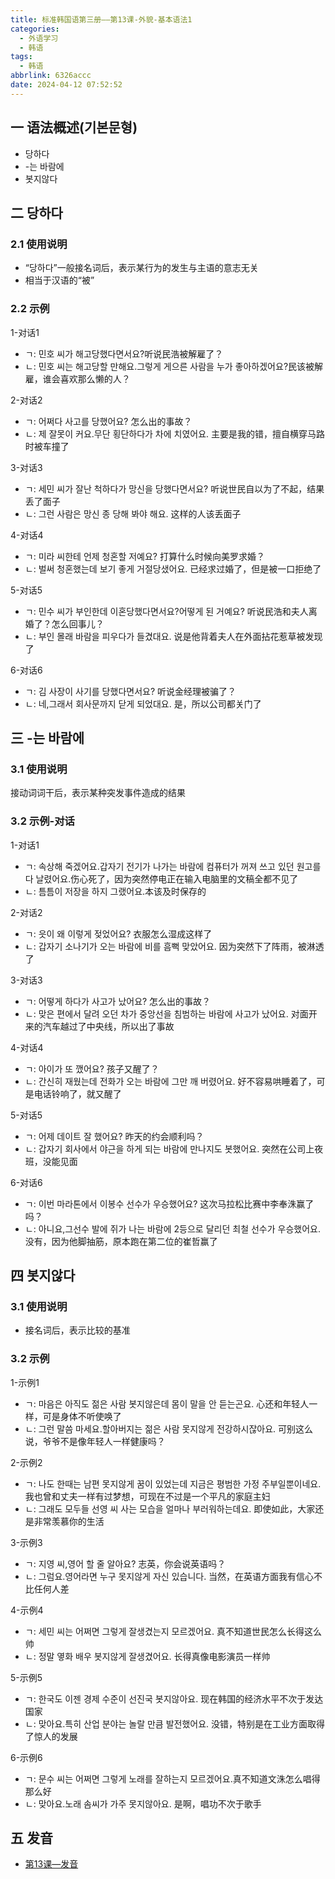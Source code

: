 ```yaml
---
title: 标准韩国语第三册——第13课-外貌-基本语法1
categories:
  - 外语学习
  - 韩语
tags:
  - 韩语
abbrlink: 6326accc
date: 2024-04-12 07:52:52
---
```

## 一 语法概述(기본문형)

* 당하다
* -는 바람에
* 봇지않다

<!--more-->

## 二  당하다

### 2.1 使用说明

* “당하다”一般接名词后，表示某行为的发生与主语的意志无关
* 相当于汉语的“被”

### 2.2 示例

1-对话1

* ㄱ: 민호 씨가 해고당했다면서요?听说民浩被解雇了？
* ㄴ: 민호 씨는 해고당할 만해요.그렇게 게으른 사람을 누가 좋아하겠어요?民该被解雇，谁会喜欢那么懒的人？

2-对话2

* ㄱ: 어쩌다 사고를 당했어요? 怎么出的事故？
* ㄴ: 제 잘못이 커요.무단 횡단하다가 차에 치였어요. 主要是我的错，擅自横穿马路时被车撞了

3-对话3

* ㄱ: 세민 씨가 잘난 척하다가 망신을 당했다면서요? 听说世民自以为了不起，结果丢了面子
* ㄴ: 그런 사람은 망신 종 당해 봐야 해요. 这样的人该丢面子

4-对话4

* ㄱ: 미라 씨한테 언제 청혼할 저예요? 打算什么时候向美罗求婚？
* ㄴ: 벌써 청혼했는데 보기 좋게 거절당샜어요. 已经求过婚了，但是被一口拒绝了

5-对话5

* ㄱ: 민수 씨가 부인한데 이혼당했다면서요?어떻게 된 거예요? 听说民浩和夫人离婚了？怎么回事儿？
* ㄴ: 부인 몰래 바람을 피우다가 들겼대요. 说是他背着夫人在外面拈花惹草被发现了

6-对话6

* ㄱ: 김 사장이 사기를 당했다면서요? 听说金经理被骗了？
* ㄴ: 네,그래서 회사문까지 닫게 되었대요. 是，所以公司都关门了

## 三 -는 바람에

### 3.1 使用说明

接动词词干后，表示某种突发事件造成的结果

### 3.2 示例-对话

1-对话1

* ㄱ: 속상해 죽겠어요.갑자기 전기가 나가는 바람에 컴퓨터가 꺼져 쓰고 있던 원고를 다 날렸어요.伤心死了，因为突然停电正在输入电脑里的文稿全都不见了
* ㄴ: 틈틈이 저장을 하지 그랬어요.本该及时保存的

2-对话2

* ㄱ: 읏이 왜 이렇게 젖었어요? 衣服怎么湿成这样了
* ㄴ: 갑자기 소나기가 오는 바람에 비를 흠뻑 맞았어요. 因为突然下了阵雨，被淋透了

3-对话3

* ㄱ: 어떻게 하다가 사고가 났어요? 怎么出的事故？
* ㄴ: 맞은 편에서 달려 오던 차가 중앙선을 침범하는 바람에 사고가 났어요. 对面开来的汽车越过了中央线，所以出了事故

4-对话4

* ㄱ: 아이가 또 깼어요? 孩子又醒了？
* ㄴ: 간신히 재웠는데 전화가 오는 바람에 그만 깨 버렸어요. 好不容易哄睡着了，可是电话铃响了，就又醒了

5-对话5

* ㄱ: 어제 데이트 잘 했어요? 昨天的约会顺利吗？
* ㄴ: 갑자기 회사에서 야근을 하게 되는 바람에 만나지도 봇했어요. 突然在公司上夜班，没能见面

6-对话6

* ㄱ: 이번 마라톤에서 이봉수 선수가 우승했어요? 这次马拉松比赛中李奉洙赢了吗？
* ㄴ: 아니요,그선수 발에 쥐가 나는 바람에 2등으로 달리던 최철 선수가 우승했어요. 没有，因为他脚抽筋，原本跑在第二位的崔哲赢了

## 四 봇지않다

### 3.1 使用说明

* 接名词后，表示比较的基准

### 3.2 示例

1-示例1

* ㄱ: 마음은 아직도 젊은 사람 봇지않은데 몸이 말을 안 듣는곤요. 心还和年轻人一样，可是身体不听使唤了
* ㄴ:  그런 말씀 마세요.할아버지는 젊은 사람 못지않게 전강하시잖아요. 可别这么说，爷爷不是像年轻人一样健康吗？

2-示例2

* ㄱ:  나도 한때는 남편 못지않게 꿈이 있었는데 지금은 평범한 가정 주부일뿐이네요. 我也曾和丈夫一样有过梦想，可现在不过是一个平凡的家庭主妇
* ㄴ:  그래도 모두들 선영 씨 사는 모습을 얼마나 부러워하는데요. 即使如此，大家还是非常羡慕你的生活

3-示例3

* ㄱ:  지영 씨,영어 할 줄 알아요? 志英，你会说英语吗？
* ㄴ:  그럼요.영어라면 누구 못지않게 자신 있습니다. 当然，在英语方面我有信心不比任何人差

4-示例4

* ㄱ:  세민 씨는 어쩌면 그렇게 잘생겼는지 모르겠어요. 真不知道世民怎么长得这么帅
* ㄴ:  정말 옇화 배우 봇지않게 잘생겼어요. 长得真像电影演员一样帅

5-示例5

* ㄱ: 한국도 이젠 경제 수준이 선진국 봇지않아요. 现在韩国的经济水平不次于发达国家
* ㄴ:  맞아요.특히 산업 분야는 놀랄 만큼 발전했어요. 没错，特别是在工业方面取得了惊人的发展

6-示例6

* ㄱ:  문수 씨는 어쩌면 그렇게 노래를 잘하는지 모르겠어요.真不知道文洙怎么唱得那么好
* ㄴ:  맞아요.노래 솜씨가 가주 못지않아요. 是啊，唱功不次于歌手

## 五 发音

* [第13课—发音][1]


[1]:https://biz.cli.im/Pcview?name=https%3A%2F%2Fbiz.cli.im%2Ftest%2FNQ388527%3Fcoding%3DI7flDS%26qrurl%3Dhttp%253A%252F%252Fqr31.cn%252FI7flDS%26gtype%3D2&time=1
